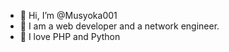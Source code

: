 - 👋 Hi, I’m @Musyoka001
- 👀 I am a web developer and a network engineer.
- 🌱 I love PHP and Python

<!---
Musyoka001/Musyoka001 is a ✨ special ✨ repository because its `README.md` (this file) appears on your GitHub profile.
You can click the Preview link to take a look at your changes.
--->
